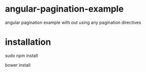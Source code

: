 # angular-pagination-example
angular pagination example with out using any pagination directives 

# installation
sudo npm install

bower install
